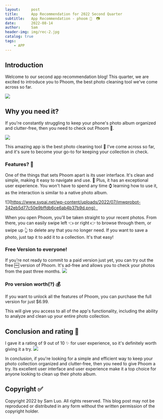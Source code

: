 ```yaml
---
layout:     post
title:      App Recommendation for 2022 Second Quarter 
subtitle:   App Recommendation - phoom 🚮  📷
date:       2022-08-14
author:     Sam
header-img: img/rec-2.jpg
catalog: true
tags:
    - APP
---
```


## Introduction
Welcome to our second app recommendation blog! This quarter, we are excited to introduce you to Phoom, the best photo cleaning tool we've come across so far.

![]([https://is3-ssl.mzstatic.com/image/thumb/Purple122/v4/3c/86/91/3c869184-d366-468c-ca3c-9a641721bd6a/AppIcon-0-1x_U007emarketing-0-10-0-85-220.png/1200x630wa.png]())

## Why you need it?
If you're constantly struggling to keep your phone's photo album organized and clutter-free, then you need to check out Phoom 📱. 

![](https://cdnimg.redian.news/mmbiz_png/yZPTcMGWibvtEPwiaBbLrbRFejS59vj2sYfianx0e895xicnLYWuEDvvGdeicr6JEShRjicafd84Aa5cbdOYIRwz21tw/640?wx_fmt=png)

This amazing app is the best photo cleaning tool 🚮 I've come across so far, and it's sure to become your go-to for keeping your collection in check. 

### Features? 📸
One of the things that sets Phoom apart is its user interface. It's clean and simple, making it easy to navigate and use. 📲 
Plus, it has an exceptional user experience. 
You won't have to spend any time ⌚️ learning how to use it, as the interaction is similar to a native photo album.

![](https://www.sypai.net/wp-content/uploads/2022/07/imwprobot-342eb5d77c50e9bffdb6ce6ab4b37b9d.png）
 
When you open Phoom, you'll be taken straight to your recent photos. 
From there, you can easily swipe left 👈 or right 👉 to browse through them, or swipe up 👆 to delete any that you no longer need. 
If you want to save a photo, just tap it to add it to a collection. It's that easy!

### Free Version to everyone!
If you're not ready to commit to a paid version just yet, you can try out the free 🆓 version of Phoom. It's ad-free and allows you to check your photos from the past three months. 
![](https://p3.itc.cn/q_70/images03/20220730/deef64acd11746a9b86f11a3c0979c58.png)

### Pro version worth(?) 💰
If you want to unlock all the features of Phoom, you can purchase the full version for just $6.99. 

This will give you access to all of the app's functionality, including the ability to analyze and clean up your entire photo collection.

## Conclusion and rating 🌟
I gave it a rating of 9 out of 10 ✨ for user experience, so it's definitely worth giving it a try.
![](https://p.kindpng.com/picc/s/755-7559393_regal-floor-paints-9-star-review-graphics-hd.png)

In conclusion, if you're looking for a simple and efficient way to keep your photo collection organized and clutter-free, then you need to give Phoom a try. 
Its excellent user interface and user experience make it a top choice for anyone looking to clean up their photo album.


## Copyright ✅
Copyright 2022 by Sam Luo. All rights reserved. This blog post may not be reproduced or distributed in any form without the written permission of the copyright holder.
